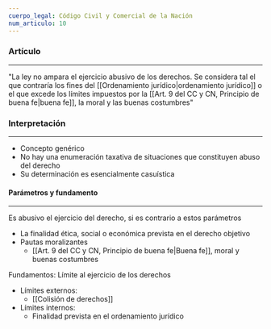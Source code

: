 ```yaml
---
cuerpo_legal: Código Civil y Comercial de la Nación
num_articulo: 10
---
```


### Artículo
---
"La ley no ampara el ejercicio abusivo de los derechos. Se considera tal el que contraría los fines del [[Ordenamiento jurídico|ordenamiento jurídico]] o el que excede los límites impuestos por la [[Art. 9 del CC y CN, Principio de buena fe|buena fe]], la moral y las buenas costumbres"

### Interpretación
---
* Concepto genérico
* No hay una enumeración taxativa de situaciones que constituyen abuso del derecho
* Su determinación es esencialmente casuística

#### Parámetros y fundamento
---
Es abusivo el ejercicio del derecho, si es contrario a estos parámetros
* La finalidad ética, social o económica prevista en el derecho objetivo
* Pautas moralizantes
	* [[Art. 9 del CC y CN, Principio de buena fe|Buena fe]], moral y buenas costumbres

Fundamentos:
	Límite al ejercicio de los derechos

* Límites externos:
	* [[Colisión de derechos]]
* Límites internos:
	* Finalidad prevista en el ordenamiento jurídico